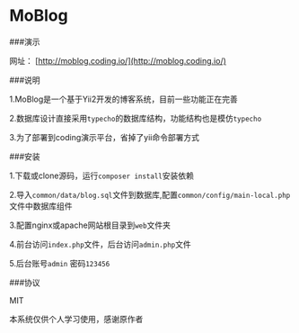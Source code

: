 MoBlog
===================================
###演示

网址： [http://moblog.coding.io/](http://moblog.coding.io/)

###说明

1.MoBlog是一个基于Yii2开发的博客系统，目前一些功能正在完善

2.数据库设计直接采用`typecho`的数据库结构，功能结构也是模仿`typecho`

3.为了部署到coding演示平台，省掉了yii命令部署方式

###安装

1.下载或clone源码，运行`composer install`安装依赖

2.导入`common/data/blog.sql`文件到数据库,配置`common/config/main-local.php`文件中数据库组件

3.配置nginx或apache网站根目录到`web`文件夹

4.前台访问`index.php`文件，后台访问`admin.php`文件

5.后台账号`admin` 密码`123456`

###协议

MIT

本系统仅供个人学习使用，感谢原作者



